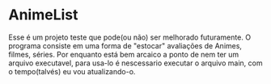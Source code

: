 # AnimeList
Esse é um projeto teste que pode(ou não) ser melhorado futuramente.
O programa consiste em uma forma de "estocar" avaliações de Animes, filmes, séries. Por enquanto está bem arcaico a ponto de nem ter um arquivo executavel, para usa-lo é nescessario executar o arquivo main, com o tempo(talvés) eu vou atualizando-o.
